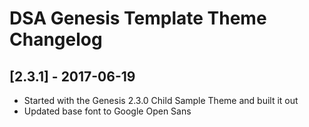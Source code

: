 # DSA Genesis Template Theme Changelog

## [2.3.1] - 2017-06-19
* Started with the Genesis 2.3.0 Child Sample Theme and built it out
* Updated base font to Google Open Sans
